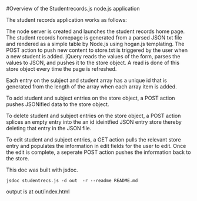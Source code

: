#Overview of the Studentrecords.js node.js application

The student records application works as follows:

The node server is created and launches the student records home page. The student records homepage is generated from a parsed JSON txt file and rendered as a simple table by Node.js using hogan.js templating. The POST action to push new content to store.txt is triggered by the user when a new student is added. jQuery reads the values of the form, parses the values to JSON, and pushes it to the store object. A read is done of this store object every time the page is refreshed. 

Each entry on the subject and student array has a unique id that is generated from the length of the array when each array item is added. 

To add student and subject entries on the store object,  a POST action pushes JSONified data to the store object. 

To delete student and subject entries on the store object, a POST action splices an empty entry into the an id ideintfied JSON entry store thereby deleting that entry in the JSON file. 

To edit student and subject entries, a GET action pulls the relevant store entry and populates the information in edit fields for the user to edit. Once the edit is complete, a seperate POST action pushes the information back to the store.  

This doc was built with jsdoc.

    jsdoc studentrecs.js -d out  -r --readme README.md

output is at out/index.html


